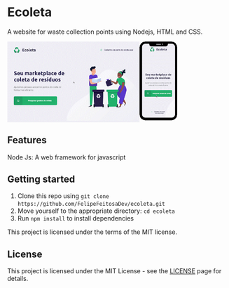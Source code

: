 <h1>Ecoleta</h1>
<p>A website for waste collection points using Nodejs, HTML and CSS.</p>

<img align="left" width="60%" margin-bottom="80px" src="https://github.com/FelipeFeitosaDev/ecoleta/blob/master/public/assets/ecoleta-desktop-view.gif" style="max-width:100%;">
<img width="17%" margin-bottom="80px" src="https://github.com/FelipeFeitosaDev/ecoleta/blob/master/public/assets/ecoleta-mobile-view.gif" style="max-width:100%;">


## Features

Node Js: A web framework for javascript

## Getting started

1. Clone this repo using `git clone https://github.com/FelipeFeitosaDev/ecoleta.git`
2. Move yourself to the appropriate directory: `cd ecoleta`<br />
3. Run `npm install` to install dependencies<br />

This project is licensed under the terms of the MIT license.

## License

This project is licensed under the MIT License - see the [LICENSE](https://opensource.org/licenses/MIT) page for details.
